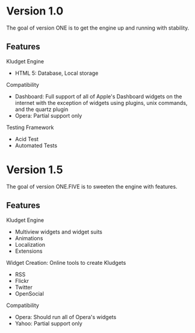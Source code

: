 # Version 1.0 #

The goal of version ONE is to get the engine up and running with stability.

## Features ##

Kludget Engine
  * HTML 5: Database, Local storage

Compatibility
  * Dashboard: Full support of all of Apple's Dashboard widgets on the internet with the exception of widgets using plugins, unix commands, and the quartz plugin
  * Opera: Partial support only

Testing Framework
  * Acid Test
  * Automated Tests

# Version 1.5 #

The goal of version ONE.FIVE is to sweeten the engine with features.

## Features ##

Kludget Engine
  * Multiview widgets and widget suits
  * Animations
  * Localization
  * Extensions

Widget Creation: Online tools to create Kludgets
  * RSS
  * Flickr
  * Twitter
  * OpenSocial

Compatibility
  * Opera: Should run all of Opera's widgets
  * Yahoo: Partial support only